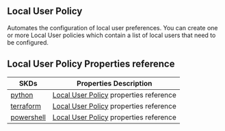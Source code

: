 ## Local User Policy
Automates the configuration of local user preferences. You can create one or more Local User policies which contain a list of local users that need to be configured.

## Local User Policy Properties reference
| SKDs | Properties Description
| ---- | ------------------- |
| [python](https://github.com/CiscoDevNet/intersight-python/) | [Local User Policy](https://github.com/CiscoDevNet/intersight-python/tree/main/intersight/model/iam_end_point_user_policy.py) properties reference |                 |
| [terraform](https://github.com/CiscoDevNet/terraform-provider-intersight/) | [Local User Policy](https://registry.terraform.io/providers/CiscoDevNet/intersight/latest/docs/resources/iam_end_point_user_policy) properties reference |
| [powershell](https://github.com/CiscoDevNet/intersight-powershell/) | [Local User Policy](https://github.com/CiscoDevNet/intersight-powershell/blob/main/docs/New-IntersightIamEndPointUserPolicy.md) properties reference